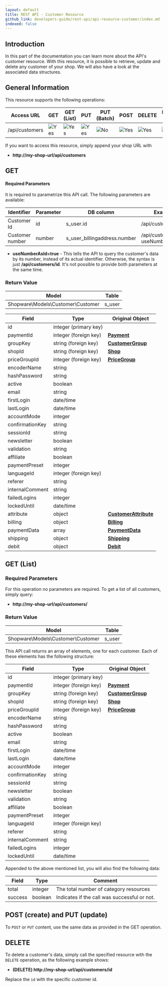 ```yaml
---
layout: default
title: REST API - Customer Resource
github_link: developers-guide/rest-api/api-resource-customer/index.md
indexed: false
---
```


## Introduction

In this part of the documentation you can learn more about the API's customer resource. With this resource, it is possible to retrieve, update and delete any customer of your shop. We will also have a look at the associated data structures.

## General Information

This resource supports the following operations:

|  Access URL                 | GET                   | GET (List)            | PUT                   | PUT (Batch)         | POST                 | DELETE                | DELETE (Batch)      |
|-----------------------------|-----------------------|-----------------------|-----------------------|---------------------|----------------------|-----------------------|---------------------|
| /api/customers              | ![Yes](../img/yes.png) | ![Yes](../img/yes.png) | ![Yes](../img/yes.png) | ![No](../img/no.png) | ![Yes](../img/yes.png) | ![Yes](../img/yes.png) | ![No](../img/no.png) |

If you want to access this resource, simply append your shop URL with

* **http://my-shop-url/api/customers**

## GET

#### Required Parameters

It is required to parametrize this API call. The following parameters are available:

| Identifier      | Parameter | DB column                    | Example call                              |
|-----------------|-----------|------------------------------|-------------------------------------------|
| Customer Id     | id        | s_user.id                    | /api/customers/2                          |
| Customer number | number    | s_user_billingaddress.number | /api/customers/20003?useNumberAsId=true   |

* **useNumberAsId=true** - This tells the API to query the customer's data by its number, instead of its actual identifier. Otherwise, the syntax is just **/api/customers/id**. It's not possible to provide both parameters at the same time.

### Return Value

| Model                                 | Table                 |
|------------------------------------|-----------------------|
| Shopware\Models\Customer\Customer  | s_user                |

| Field                 | Type                  | Original Object                                                               |
|-----------------------|-----------------------|-------------------------------------------------------------------------------|
| id                    | integer (primary key) |                                                                                 |
| paymentId             | integer (foreign key) | **[Payment](../models/#payment-data)**                                         |
| groupKey              | string (foreign key)  | **[CustomerGroup](../models/#customer-group)**                                    |
| shopId                | string (foreign key)  | **[Shop](../models/#shop)**                                                     |
| priceGroupId          | integer (foreign key) | **[PriceGroup](../models/#price-group)**                                          |
| encoderName           | string                |                                                                                 |
| hashPassword          | string                |                                                                                 |
| active                | boolean                |                                                                                |
| email                 | string                |                                                                                |
| firstLogin            | date/time                |                                                                                |
| lastLogin             | date/time                |                                                                                |
| accountMode           | integer                |                                                                                |
| confirmationKey       | string                |                                                                                |
| sessionId             | string                |                                                                                |
| newsletter            | boolean                |                                                                                |
| validation            | string                |                                                                                |
| affiliate             | boolean                |                                                                                |
| paymentPreset         | integer                |                                                                                |
| languageId            | integer (foreign key) |                                                                                |
| referer               | string                |                                                                                |
| internalComment       | string                |                                                                                |
| failedLogins          | integer                |                                                                                |
| lockedUntil           | date/time                |                                                                                |
| attribute             | object                | **[CustomerAttribute](../models/#customer-attribute)**                            |
| billing               | object                | **[Billing](../models/#address)**                                                |
| paymentData           | array                    | **[PaymentData](../models/#payment-data)**                                        |
| shipping              | object                | **[Shipping](../models/#address)**                                            |
| debit                 | object                | **[Debit](../models/#debit)**                                                    |

## GET (List)

### Required Parameters
For this operation no parameters are required.
To get a list of all customers, simply query:

* **http://my-shop-url/api/customers/**

### Return Value
| Model                                 | Table                 |
|------------------------------------|-----------------------|
| Shopware\Models\Customer\Customer  | s_user                 |

This API call returns an array of elements, one for each customer. Each of these elements has the following structure:

| Field                 | Type                  | Original Object                                                               |
|-----------------------|-----------------------|-------------------------------------------------------------------------------|
| id                    | integer (primary key) |                                                                                 |
| paymentId                | integer (foreign key) | **[Payment](../models/#payment-instance)**                                     |
| groupKey                | string (foreign key)  | **[CustomerGroup](../models/#customer-group)**                                    |
| shopId                | string (foreign key)  | **[Shop](../models/#shop)**                                                     |
| priceGroupId            | integer (foreign key) | **[PriceGroup](../models/#price-group)**                                          |
| encoderName            | string                |                                                                                 |
| hashPassword            | string                |                                                                                 |
| active                | boolean                |                                                                                |
| email                    | string                |                                                                                |
| firstLogin            | date/time                |                                                                                |
| lastLogin                | date/time                |                                                                                |
| accountMode            | integer                |                                                                                |
| confirmationKey        | string                |                                                                                |
| sessionId                | string                |                                                                                |
| newsletter            | boolean                |                                                                                |
| validation            | string                |                                                                                |
| affiliate                | boolean                |                                                                                |
| paymentPreset            | integer                |                                                                                |
| languageId            | integer (foreign key) |                                                                                |
| referer                | string                |                                                                                |
| internalComment        | string                |                                                                                |
| failedLogins            | integer                |                                                                                |
| lockedUntil            | date/time                |                                                                                |

Appended to the above mentioned list, you will also find the following data:

| Field               | Type                  | Comment                                            |
|---------------------|-----------------------|-------------------------------------------------|
| total                  | integer                  | The total number of category resources          |
| success              | boolean                  | Indicates if the call was successful or not.    |

## POST (create) and PUT (update)

To `POST` or `PUT` content, use the same data as provided in the GET operation.

## DELETE

To delete a customer's data, simply call the specified resource with the `DELETE` operation, as the following example shows:

* **(DELETE) http://my-shop-url/api/customers/id**

Replace the `id` with the specific customer id.
